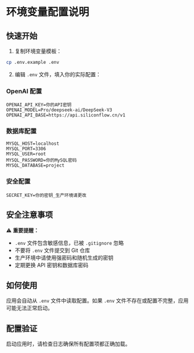 # 环境变量配置说明

## 快速开始

1. 复制环境变量模板：
```bash
cp .env.example .env
```

2. 编辑 `.env` 文件，填入你的实际配置：

### OpenAI 配置
```
OPENAI_API_KEY=你的API密钥
OPENAI_MODEL=Pro/deepseek-ai/DeepSeek-V3
OPENAI_API_BASE=https://api.siliconflow.cn/v1
```

### 数据库配置
```
MYSQL_HOST=localhost
MYSQL_PORT=3306
MYSQL_USER=root
MYSQL_PASSWORD=你的MySQL密码
MYSQL_DATABASE=project
```

### 安全配置
```
SECRET_KEY=你的密钥_生产环境请更改
```

## 安全注意事项

⚠️ **重要提醒：**
- `.env` 文件包含敏感信息，已被 `.gitignore` 忽略
- 不要将 `.env` 文件提交到 Git 仓库
- 生产环境中请使用强密码和随机生成的密钥
- 定期更换 API 密钥和数据库密码

## 如何使用

应用会自动从 `.env` 文件中读取配置。如果 `.env` 文件不存在或配置不完整，应用可能无法正常启动。

## 配置验证

启动应用时，请检查日志确保所有配置项都正确加载。 